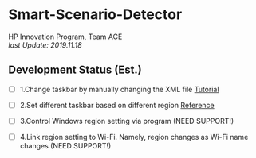 # Smart-Scenario-Detector
 HP Innovation Program, Team ACE  
 *last Update: 2019.11.18*
 ## Development Status (Est.)
 - [ ] 1.Change taskbar by manually changing the XML file [Tutorial](https://support.smartdeploy.com/kb/article/3-customizing-the-start-menu-and-task-bar/)
 - [ ] 2.Set different taskbar based on different region [Reference](https://docs.microsoft.com/zh-tw/windows/configuration/configure-windows-10-taskbar)
 - [ ] 3.Control Windows region setting via program (NEED SUPPORT!)
 - [ ] 4.Link region setting to Wi-Fi. Namely, region changes as Wi-Fi name changes (NEED SUPPORT!)
 
